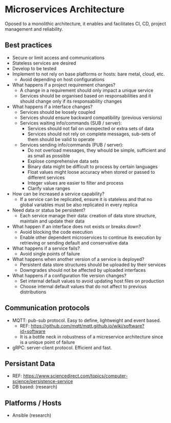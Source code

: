 # Microservices Architecture
Oposed to a monolithic architecture, it enables and facilitates CI, CD, project management and reliability.

## Best practices
- Secure or limit access and communications
- Stateless services are desired
- Develop to be tested
- Implement to not rely on base platforms or hosts: bare metal, cloud, etc.
    - Avoid depending on host configurations
- What happens if a project requirement changes?
    - A change in a requirement should only impact a unique service
    - Services should be organised based on responsabilities and it should change only if its responsability changes 
- What happens if a interface changes?
    - Services should be loosely coupled
    - Services should ensure backward compatibility (previous versions)
    - Services waiting info/commands (SUB / server):
        - Services should not fail on unexpected or extra sets of data
        - Services should not rely on complete messages, sub-sets of them should be valid to operate
    - Services sending info/commands (PUB / server):
        - Do not overload messages, they whould be simple, sufficient and as small as possible
        - Explose comprehensive data sets
        - Binary data might be difficult to process by certain languages
        - Float values might loose accuracy when stored or passed to different services
        - Integer values are easier to filter and process
        - Clarify value ranges
- How can be increased a service capability?
    - If a service can be replicated, ensure it is stateless and that no global variables must be also replicated in every replica
- Need data or status be persistent?
    - Each service manage their data: creation of data store structure, maintain and update their data
- What happen if an interface does not exists or breaks down?
    - Avoid blocking the code execution
    - Enable other dependent microservices to continue its execution by retrieving or sending default and conservative data
- What happens if a service fails?
    - Avoid single points of failure 
- What happens when another version of a service is deployed?
    - Persistent data store structures should be uploaded by their services
    - Downgrades should not be affected by uploaded interfaces
- What happens if a configuration file version changes?
    - Set internal default values to avoid updating host files on production
    - Choose internal default values that do not affect to previous distributions

## Communication protocols
- MQTT: pub-sub protocol. Easy to define, lightweight and event based.
    - REF: https://github.com/mqtt/mqtt.github.io/wiki/software?id=software
    - It is a bottle neck in robustness of a micreservice architecture since is a unique point of failure
- gRPC: server-client protocol. Efficient and fast.

## Persistant Data
- REF: https://www.sciencedirect.com/topics/computer-science/persistence-service
- DB based: 
(research)

## Platforms / Hosts

- Ansible 
(research)

